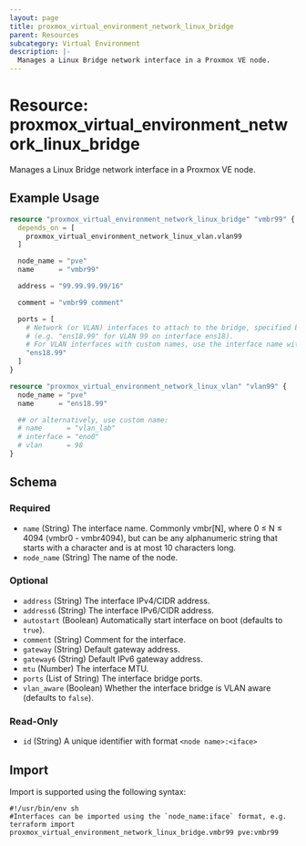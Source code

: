```yaml
---
layout: page
title: proxmox_virtual_environment_network_linux_bridge
parent: Resources
subcategory: Virtual Environment
description: |-
  Manages a Linux Bridge network interface in a Proxmox VE node.
---
```


# Resource: proxmox_virtual_environment_network_linux_bridge

Manages a Linux Bridge network interface in a Proxmox VE node.

## Example Usage

```terraform
resource "proxmox_virtual_environment_network_linux_bridge" "vmbr99" {
  depends_on = [
    proxmox_virtual_environment_network_linux_vlan.vlan99
  ]

  node_name = "pve"
  name      = "vmbr99"

  address = "99.99.99.99/16"

  comment = "vmbr99 comment"

  ports = [
    # Network (or VLAN) interfaces to attach to the bridge, specified by their interface name
    # (e.g. "ens18.99" for VLAN 99 on interface ens18).
    # For VLAN interfaces with custom names, use the interface name without the VLAN tag, e.g. "vlan_lab"
    "ens18.99"
  ]
}

resource "proxmox_virtual_environment_network_linux_vlan" "vlan99" {
  node_name = "pve"
  name      = "ens18.99"

  ## or alternatively, use custom name:
  # name      = "vlan_lab"
  # interface = "eno0"
  # vlan      = 98
}
```

<!-- schema generated by tfplugindocs -->
## Schema

### Required

- `name` (String) The interface name. Commonly vmbr[N], where 0 ≤ N ≤ 4094 (vmbr0 - vmbr4094), but can be any alphanumeric string that starts with a character and is at most 10 characters long.
- `node_name` (String) The name of the node.

### Optional

- `address` (String) The interface IPv4/CIDR address.
- `address6` (String) The interface IPv6/CIDR address.
- `autostart` (Boolean) Automatically start interface on boot (defaults to `true`).
- `comment` (String) Comment for the interface.
- `gateway` (String) Default gateway address.
- `gateway6` (String) Default IPv6 gateway address.
- `mtu` (Number) The interface MTU.
- `ports` (List of String) The interface bridge ports.
- `vlan_aware` (Boolean) Whether the interface bridge is VLAN aware (defaults to `false`).

### Read-Only

- `id` (String) A unique identifier with format `<node name>:<iface>`

## Import

Import is supported using the following syntax:

```shell
#!/usr/bin/env sh
#Interfaces can be imported using the `node_name:iface` format, e.g.
terraform import proxmox_virtual_environment_network_linux_bridge.vmbr99 pve:vmbr99
```

